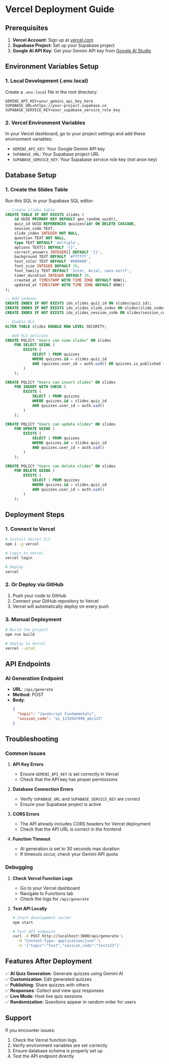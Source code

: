# Vercel Deployment Guide

## Prerequisites

1. **Vercel Account**: Sign up at [vercel.com](https://vercel.com)
2. **Supabase Project**: Set up your Supabase project
3. **Google AI API Key**: Get your Gemini API key from [Google AI Studio](https://makersuite.google.com/app/apikey)

## Environment Variables Setup

### 1. Local Development (.env.local)
Create a `.env.local` file in the root directory:
```env
GEMINI_API_KEY=your_gemini_api_key_here
SUPABASE_URL=https://your-project.supabase.co
SUPABASE_SERVICE_KEY=your_supabase_service_role_key
```

### 2. Vercel Environment Variables
In your Vercel dashboard, go to your project settings and add these environment variables:

- `GEMINI_API_KEY`: Your Google Gemini API key
- `SUPABASE_URL`: Your Supabase project URL
- `SUPABASE_SERVICE_KEY`: Your Supabase service role key (not anon key)

## Database Setup

### 1. Create the Slides Table
Run this SQL in your Supabase SQL editor:

```sql
-- Create slides table
CREATE TABLE IF NOT EXISTS slides (
    id UUID PRIMARY KEY DEFAULT gen_random_uuid(),
    quiz_id UUID REFERENCES quizzes(id) ON DELETE CASCADE,
    session_code TEXT,
    slide_index INTEGER NOT NULL,
    question TEXT NOT NULL,
    type TEXT DEFAULT 'multiple',
    options TEXT[] DEFAULT '{}',
    correct_answers INTEGER[] DEFAULT '{}',
    background TEXT DEFAULT '#ffffff',
    text_color TEXT DEFAULT '#000000',
    font_size INTEGER DEFAULT 20,
    font_family TEXT DEFAULT 'Inter, Arial, sans-serif',
    timer_duration INTEGER DEFAULT 30,
    created_at TIMESTAMP WITH TIME ZONE DEFAULT NOW(),
    updated_at TIMESTAMP WITH TIME ZONE DEFAULT NOW()
);

-- Add indexes
CREATE INDEX IF NOT EXISTS idx_slides_quiz_id ON slides(quiz_id);
CREATE INDEX IF NOT EXISTS idx_slides_slide_index ON slides(slide_index);
CREATE INDEX IF NOT EXISTS idx_slides_session_code ON slides(session_code);

-- Enable RLS
ALTER TABLE slides ENABLE ROW LEVEL SECURITY;

-- Add RLS policies
CREATE POLICY "Users can view slides" ON slides
    FOR SELECT USING (
        EXISTS (
            SELECT 1 FROM quizzes 
            WHERE quizzes.id = slides.quiz_id 
            AND (quizzes.user_id = auth.uid() OR quizzes.is_published = true)
        )
    );

CREATE POLICY "Users can insert slides" ON slides
    FOR INSERT WITH CHECK (
        EXISTS (
            SELECT 1 FROM quizzes 
            WHERE quizzes.id = slides.quiz_id 
            AND quizzes.user_id = auth.uid()
        )
    );

CREATE POLICY "Users can update slides" ON slides
    FOR UPDATE USING (
        EXISTS (
            SELECT 1 FROM quizzes 
            WHERE quizzes.id = slides.quiz_id 
            AND quizzes.user_id = auth.uid()
        )
    );

CREATE POLICY "Users can delete slides" ON slides
    FOR DELETE USING (
        EXISTS (
            SELECT 1 FROM quizzes 
            WHERE quizzes.id = slides.quiz_id 
            AND quizzes.user_id = auth.uid()
        )
    );
```

## Deployment Steps

### 1. Connect to Vercel
```bash
# Install Vercel CLI
npm i -g vercel

# Login to Vercel
vercel login

# Deploy
vercel
```

### 2. Or Deploy via GitHub
1. Push your code to GitHub
2. Connect your GitHub repository to Vercel
3. Vercel will automatically deploy on every push

### 3. Manual Deployment
```bash
# Build the project
npm run build

# Deploy to Vercel
vercel --prod
```

## API Endpoints

### AI Generation Endpoint
- **URL**: `/api/generate`
- **Method**: POST
- **Body**:
  ```json
  {
    "topic": "JavaScript Fundamentals",
    "session_code": "ai_1234567890_abc123"
  }
  ```

## Troubleshooting

### Common Issues

1. **API Key Errors**
   - Ensure `GEMINI_API_KEY` is set correctly in Vercel
   - Check that the API key has proper permissions

2. **Database Connection Errors**
   - Verify `SUPABASE_URL` and `SUPABASE_SERVICE_KEY` are correct
   - Ensure your Supabase project is active

3. **CORS Errors**
   - The API already includes CORS headers for Vercel deployment
   - Check that the API URL is correct in the frontend

4. **Function Timeout**
   - AI generation is set to 30 seconds max duration
   - If timeouts occur, check your Gemini API quota

### Debugging

1. **Check Vercel Function Logs**
   - Go to your Vercel dashboard
   - Navigate to Functions tab
   - Check the logs for `/api/generate`

2. **Test API Locally**
   ```bash
   # Start development server
   npm start
   
   # Test API endpoint
   curl -X POST http://localhost:3000/api/generate \
     -H "Content-Type: application/json" \
     -d '{"topic":"test","session_code":"test123"}'
   ```

## Features After Deployment

✅ **AI Quiz Generation**: Generate quizzes using Gemini AI  
✅ **Customization**: Edit generated quizzes  
✅ **Publishing**: Share quizzes with others  
✅ **Responses**: Collect and view quiz responses  
✅ **Live Mode**: Host live quiz sessions  
✅ **Randomization**: Questions appear in random order for users  

## Support

If you encounter issues:
1. Check the Vercel function logs
2. Verify environment variables are set correctly
3. Ensure database schema is properly set up
4. Test the API endpoint directly 